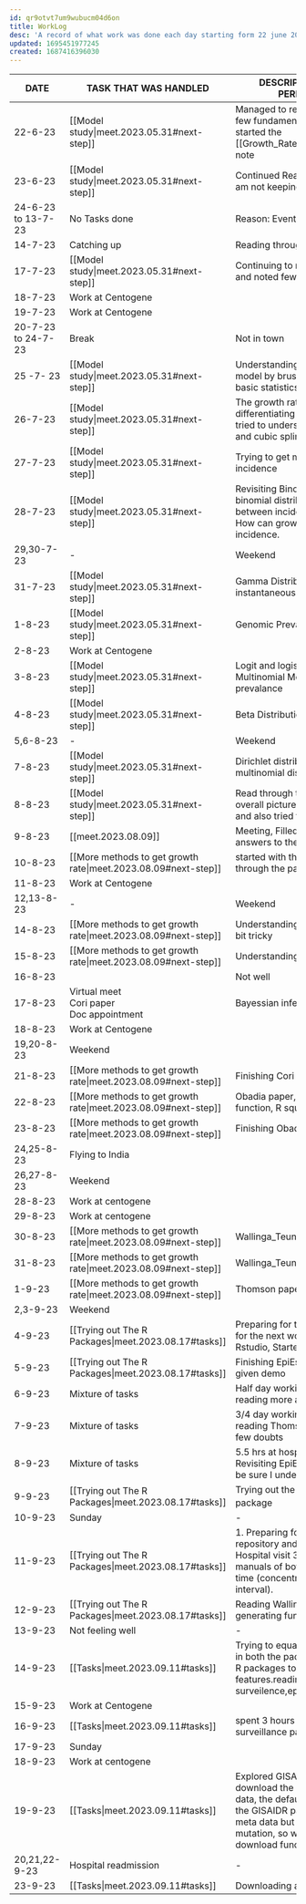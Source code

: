 ```yaml
---
id: qr9otvt7um9wubucm04d6on
title: WorkLog
desc: 'A record of what work was done each day starting form 22 june 2023'
updated: 1695451977245
created: 1687416396030
---
```

|DATE|TASK THAT WAS HANDLED| DESCRIPTION OF THE WORK PERFORMED TODAY|
|--|--|--|
|22-6-23| [[Model study\|meet.2023.05.31#next-step]]|Managed to read and understand the few fundamentals of the model and started the [[Growth_Rate_Estimation.GerstungLab]] note|
|23-6-23|[[Model study\|meet.2023.05.31#next-step]]|Continued Reading through the model. I am not keeping well today|
|24-6-23 to 13-7-23| No Tasks done | Reason: Events in India|
|14-7-23| Catching up| Reading through my notes|
|17-7-23| [[Model study\|meet.2023.05.31#next-step]] | Continuing to read through the paper and noted few doubts|
|18-7-23| Work at Centogene||
|19-7-23| Work at Centogene||
|20-7-23 to 24-7-23| Break| Not in town|
|25 -7- 23|[[Model study\|meet.2023.05.31#next-step]]|Understanding the basic intuition of the model by brushing through concepts - basic statistics, convolution.|
|26-7-23|[[Model study\|meet.2023.05.31#next-step]]| The growth rate is obtained by differentiating the spline functions - So tried to understand spline interpolation and cubic spline basis|
|27-7-23|[[Model study\|meet.2023.05.31#next-step]]|Trying to get more sense regarding incidence|
|28-7-23|[[Model study\|meet.2023.05.31#next-step]]|Revisiting Binomial and Negative binomial distribution, Difference between incidence and growth rate. How can growth rate be calculated from incidence.|
|29,30-7-23| - | Weekend|
|31-7-23|[[Model study\|meet.2023.05.31#next-step]]|Gamma Distribution, Growth rate and instantaneous reproduction number.|
|1-8-23|[[Model study\|meet.2023.05.31#next-step]]|Genomic Prevalance, Logit function|
|2-8-23|Work at Centogene||
|3-8-23|[[Model study\|meet.2023.05.31#next-step]]|Logit and logistic function,Dirichlet–Multinomial Models, Genomic prevalance|
|4-8-23|[[Model study\|meet.2023.05.31#next-step]]|Beta Distribution,Dirichlet distribution|
|5,6-8-23|-|Weekend|
|7-8-23|[[Model study\|meet.2023.05.31#next-step]]| Dirichlet distribution and Dirichlet-multinomial distribution|
|8-8-23|[[Model study\|meet.2023.05.31#next-step]]|Read through the paper, Tried to get the overall picture of the model intuitively and also tried to answer my doubts|
|9-8-23|[[meet.2023.08.09]]|Meeting, Filled the document with the answers to the doubts, pushed to git|
|10-8-23|[[More methods to get growth rate\|meet.2023.08.09#next-step]]|started with the Cori paper,skimming through the paper|
|11-8-23|Work at Centogene||
|12,13-8-23|-|Weekend|
|14-8-23|[[More methods to get growth rate\|meet.2023.08.09#next-step]]|Understanding Poisson Distribution - a bit tricky|
|15-8-23|[[More methods to get growth rate\|meet.2023.08.09#next-step]]|Understanding Gamma distribution|
|16-8-23||Not well|
|17-8-23|Virtual meet<br> Cori paper<br> Doc appointment|Bayessian inference|
|18-8-23|Work at Centogene||
|19,20-8-23|Weekend||
|21-8-23|[[More methods to get growth rate\|meet.2023.08.09#next-step]]|Finishing Cori & supp paper|
|22-8-23|[[More methods to get growth rate\|meet.2023.08.09#next-step]]|Obadia paper,Moment Generating function, R square|
|23-8-23|[[More methods to get growth rate\|meet.2023.08.09#next-step]]|Finishing Obadia paper|
|24,25-8-23| Flying to India||
|26,27-8-23|Weekend||
|28-8-23|Work at centogene||
|29-8-23|Work at centogene||
|30-8-23|[[More methods to get growth rate\|meet.2023.08.09#next-step]]|Wallinga_Teunis Paper|
|31-8-23|[[More methods to get growth rate\|meet.2023.08.09#next-step]]|Wallinga_Teunis Paper,Thomson paper|
|1-9-23|[[More methods to get growth rate\|meet.2023.08.09#next-step]]|Thomson paper|
|2,3-9-23|Weekend||
|4-9-23|[[Trying out The R Packages\|meet.2023.08.17#tasks]]| Preparing for the meeting and planning for the next works, Setting-up R and Rstudio, Started with EpiEstim|
|5-9-23|[[Trying out The R Packages\|meet.2023.08.17#tasks]]| Finishing EpiEstim reimplementing the given demo|
|6-9-23|Mixture of tasks|Half day working for centogene, Half day reading more about MCMC|
|7-9-23|Mixture of tasks|3/4 day working for centogene, 1/4 day reading Thomson paper again to clarify few doubts|
|8-9-23|Mixture of tasks| 5.5 hrs at hospital, 2 hrs Centogene, Revisiting EpiEstim reimplementation to be sure I understood everything|
|9-9-23|[[Trying out The R Packages\|meet.2023.08.17#tasks]]|Trying out the commands of the $R_0$ package|
|10-9-23|Sunday|-|
|11-9-23|[[Trying out The R Packages\|meet.2023.08.17#tasks]]|1. Preparing for the meeting - git repository and pages updation 2. Hospital visit 3.5 hrs 3. Looked into the manuals of both the packages one more time (concentrting on the confidence interval).
|12-9-23|[[Trying out The R Packages\|meet.2023.08.17#tasks]]| Reading Wallinga Liptch paper, moment generating function, meeting.|
|13-9-23|Not feeling well| -|
|14-9-23|[[Tasks\|meet.2023.09.11#tasks]]| Trying to equate wallinga teunis method in both the packages, Checking for other R packages to estimate epidemiology features.reading into packages like surveilence,epiR,mem etc|
|15-9-23|Work at Centogene||
|16-9-23|[[Tasks\|meet.2023.09.11#tasks]]| spent 3 hours trying to understand surveillance package.|
|17-9-23|Sunday||
|18-9-23|Work at centogene| |
|19-9-23|[[Tasks\|meet.2023.09.11#tasks]]| Explored GISAID and GISAIDR, tried to download the meta data and mutation data, the default download functon in the GISAIDR package only downloads meta data but not data regarding mutation, so working on changing the download function.|
|20,21,22-9-23|Hospital readmission|-|
|23-9-23|[[Tasks\|meet.2023.09.11#tasks]]| Downloading all the data from GISAID|


